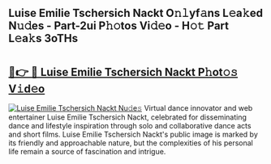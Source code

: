 ## Luise Emilie Tschersich Nackt O𝚗𝚕yf𝚊ns L𝚎a𝚔ed N𝚞𝚍es - Part-2ui P𝚑𝚘tos Vi𝚍𝚎o - H𝚘𝚝 Part L𝚎a𝚔s 3oTHs

# <h2><a href="http://kf6um5.oniu.top/?m=Luise+Emilie+Tschersich+Nackt">🔗👉 🔴 Luise Emilie Tschersich Nackt P𝚑ot𝚘𝚜 V𝚒d𝚎o</a></h2>

[![Luise Emilie Tschersich Nackt Nu𝚍e𝚜](https://i.imgur.com/0qMVB7G.gif)](http://kf6um5.oniu.top/?m=Luise+Emilie+Tschersich+Nackt)
Virtual dance innovator and web entertainer Luise Emilie Tschersich Nackt, celebrated for disseminating dance and lifestyle inspiration through solo and collaborative dance acts and short films. Luise Emilie Tschersich Nackt's public image is marked by its friendly and approachable nature, but the complexities of his personal life remain a source of fascination and intrigue.  
